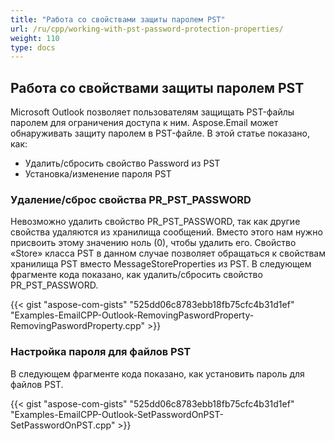 ```yaml
---
title: "Работа со свойствами защиты паролем PST"
url: /ru/cpp/working-with-pst-password-protection-properties/
weight: 110
type: docs
---
```


## **Работа со свойствами защиты паролем PST**
Microsoft Outlook позволяет пользователям защищать PST-файлы паролем для ограничения доступа к ним. Aspose.Email может обнаруживать защиту паролем в PST-файле. В этой статье показано, как:

- Удалить/сбросить свойство Password из PST
- Установка/изменение пароля PST
### **Удаление/сброс свойства PR_PST_PASSWORD**
Невозможно удалить свойство PR_PST_PASSWORD, так как другие свойства удаляются из хранилища сообщений. Вместо этого нам нужно присвоить этому значению ноль (0), чтобы удалить его. Свойство «Store» класса PST в данном случае позволяет обращаться к свойствам хранилища PST вместо MessageStoreProperties из PST. В следующем фрагменте кода показано, как удалить/сбросить свойство PR_PST_PASSWORD.



{{< gist "aspose-com-gists" "525dd06c8783ebb18fb75cfc4b31d1ef" "Examples-EmailCPP-Outlook-RemovingPaswordProperty-RemovingPaswordProperty.cpp" >}}
### **Настройка пароля для файлов PST**
В следующем фрагменте кода показано, как установить пароль для файлов PST.



{{< gist "aspose-com-gists" "525dd06c8783ebb18fb75cfc4b31d1ef" "Examples-EmailCPP-Outlook-SetPasswordOnPST-SetPasswordOnPST.cpp" >}}
